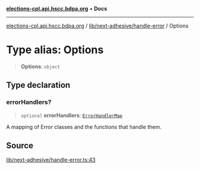 [**elections-cpl.api.hscc.bdpa.org**](../../../../README.md) • **Docs**

***

[elections-cpl.api.hscc.bdpa.org](../../../../README.md) / [lib/next-adhesive/handle-error](../README.md) / Options

# Type alias: Options

> **Options**: `object`

## Type declaration

### errorHandlers?

> `optional` **errorHandlers**: [`ErrorHandlerMap`](ErrorHandlerMap.md)

A mapping of Error classes and the functions that handle them.

## Source

[lib/next-adhesive/handle-error.ts:43](https://github.com/nhscc/elections_cpl.api.hscc.bdpa.org/blob/46ed5b306a3fd199be2bd28706c3da03542c6da3/lib/next-adhesive/handle-error.ts#L43)
